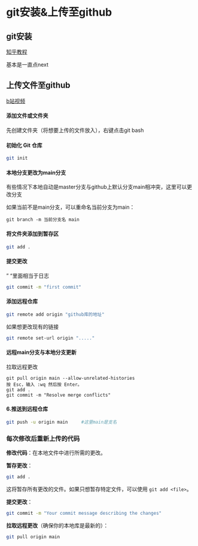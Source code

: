 # git安装&上传至github

## git安装

[知乎教程](https://zhuanlan.zhihu.com/p/242540359)

基本是一直点next

## 上传文件至github

[b站视频](【如何在GitHub仓库上传文件】https://www.bilibili.com/video/BV1fK4y1q7kp?vd_source=64fa735df4e10c3811ddac775f3035f1)

#### 添加文件或文件夹

先创建文件夹（将想要上传的文件放入），右键点击git bash

#### 初始化 Git 仓库

```bash
git init
```

#### 本地分支更改为main分支

有些情况下本地自动是master分支与github上默认分支main相冲突，这里可以更改分支

如果当前不是main分支，可以重命名当前分支为main：

```
git branch -m 当前分支名 main
```

#### 将文件夹添加到暂存区

```bash
git add .
```

#### 提交更改

”  “里面相当于日志

```bash
git commit -m "first commit"
```

#### 添加远程仓库

```bash
git remote add origin "github库的地址"
```

如果想更改现有的链接

```bash
git remote set-url origin "....."
```

#### 远程main分支与本地分支更新

拉取远程更改

```
git pull origin main --allow-unrelated-histories
按 Esc，输入 :wq 然后按 Enter。
git add .
git commit -m "Resolve merge conflicts"
```

#### 6.推送到远程仓库

```bash
git push -u origin main 	#这里main是支名
```

### 每次修改后重新上传的代码

**修改代码**：在本地文件中进行所需的更改。

**暂存更改**：

```bash
git add .
```

这将暂存所有更改的文件。如果只想暂存特定文件，可以使用 `git add <file>`。

**提交更改**：

```bash
git commit -m "Your commit message describing the changes"
```

**拉取远程更改**（确保你的本地库是最新的）：

```bash
git pull origin main
```
